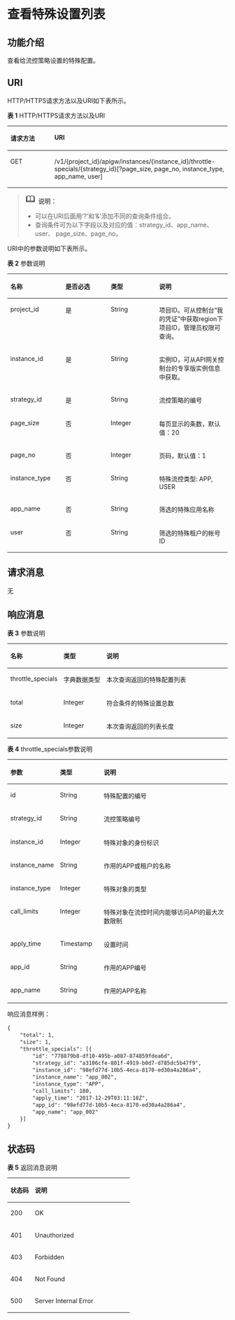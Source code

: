 # 查看特殊设置列表<a name="ZH-CN_TOPIC_0000001081976197"></a>

## 功能介绍<a name="zh-cn_topic_0225568880_section53699803"></a>

查看给流控策略设置的特殊配置。

## URI<a name="zh-cn_topic_0225568880_section13536187"></a>

HTTP/HTTPS请求方法以及URI如下表所示。

**表 1**  HTTP/HTTPS请求方法以及URI

<a name="zh-cn_topic_0225568880_table40932678"></a>
<table><thead align="left"><tr id="zh-cn_topic_0225568880_row32630007"><th class="cellrowborder" valign="top" width="20%" id="mcps1.2.3.1.1"><p id="zh-cn_topic_0225568880_p25784877"><a name="zh-cn_topic_0225568880_p25784877"></a><a name="zh-cn_topic_0225568880_p25784877"></a>请求方法</p>
</th>
<th class="cellrowborder" valign="top" width="80%" id="mcps1.2.3.1.2"><p id="zh-cn_topic_0225568880_p8200292"><a name="zh-cn_topic_0225568880_p8200292"></a><a name="zh-cn_topic_0225568880_p8200292"></a>URI</p>
</th>
</tr>
</thead>
<tbody><tr id="zh-cn_topic_0225568880_row60243907"><td class="cellrowborder" valign="top" width="20%" headers="mcps1.2.3.1.1 "><p id="zh-cn_topic_0225568880_p47918323"><a name="zh-cn_topic_0225568880_p47918323"></a><a name="zh-cn_topic_0225568880_p47918323"></a>GET</p>
</td>
<td class="cellrowborder" valign="top" width="80%" headers="mcps1.2.3.1.2 "><p id="zh-cn_topic_0225568880_p56178972"><a name="zh-cn_topic_0225568880_p56178972"></a><a name="zh-cn_topic_0225568880_p56178972"></a>/v1/{project_id}/apigw/instances/{instance_id}/throttle-specials/{strategy_id}[?page_size, page_no, instance_type, app_name, user]</p>
</td>
</tr>
</tbody>
</table>

>![](public_sys-resources/icon-note.gif) **说明：** 
>-   可以在URI后面用‘?’和‘&’添加不同的查询条件组合。
>-   查询条件可为以下字段以及对应的值：strategy\_id、app\_name、user、 page\_size、page\_no。

URI中的参数说明如下表所示。

**表 2**  参数说明

<a name="zh-cn_topic_0225568880_table53867817"></a>
<table><thead align="left"><tr id="zh-cn_topic_0225568880_row12559801"><th class="cellrowborder" valign="top" width="25%" id="mcps1.2.5.1.1"><p id="zh-cn_topic_0225568880_p10710956"><a name="zh-cn_topic_0225568880_p10710956"></a><a name="zh-cn_topic_0225568880_p10710956"></a>名称</p>
</th>
<th class="cellrowborder" valign="top" width="20.549999999999997%" id="mcps1.2.5.1.2"><p id="zh-cn_topic_0225568880_p62281116"><a name="zh-cn_topic_0225568880_p62281116"></a><a name="zh-cn_topic_0225568880_p62281116"></a>是否必选</p>
</th>
<th class="cellrowborder" valign="top" width="21.98%" id="mcps1.2.5.1.3"><p id="zh-cn_topic_0225568880_p11605616"><a name="zh-cn_topic_0225568880_p11605616"></a><a name="zh-cn_topic_0225568880_p11605616"></a>类型</p>
</th>
<th class="cellrowborder" valign="top" width="32.47%" id="mcps1.2.5.1.4"><p id="zh-cn_topic_0225568880_p530833"><a name="zh-cn_topic_0225568880_p530833"></a><a name="zh-cn_topic_0225568880_p530833"></a>说明</p>
</th>
</tr>
</thead>
<tbody><tr id="zh-cn_topic_0225568880_row171520509178"><td class="cellrowborder" valign="top" width="25%" headers="mcps1.2.5.1.1 "><p id="zh-cn_topic_0225568880_p55878963"><a name="zh-cn_topic_0225568880_p55878963"></a><a name="zh-cn_topic_0225568880_p55878963"></a>project_id</p>
</td>
<td class="cellrowborder" valign="top" width="20.549999999999997%" headers="mcps1.2.5.1.2 "><p id="zh-cn_topic_0225568880_p29902160"><a name="zh-cn_topic_0225568880_p29902160"></a><a name="zh-cn_topic_0225568880_p29902160"></a>是</p>
</td>
<td class="cellrowborder" valign="top" width="21.98%" headers="mcps1.2.5.1.3 "><p id="zh-cn_topic_0225568880_p6155914"><a name="zh-cn_topic_0225568880_p6155914"></a><a name="zh-cn_topic_0225568880_p6155914"></a>String</p>
</td>
<td class="cellrowborder" valign="top" width="32.47%" headers="mcps1.2.5.1.4 "><p id="zh-cn_topic_0225568880_p28867016"><a name="zh-cn_topic_0225568880_p28867016"></a><a name="zh-cn_topic_0225568880_p28867016"></a>项目ID。可从控制台“我的凭证”中获取region下项目ID，管理员权限可查询。</p>
</td>
</tr>
<tr id="zh-cn_topic_0225568880_row36407497172"><td class="cellrowborder" valign="top" width="25%" headers="mcps1.2.5.1.1 "><p id="zh-cn_topic_0225568880_p1780913159538"><a name="zh-cn_topic_0225568880_p1780913159538"></a><a name="zh-cn_topic_0225568880_p1780913159538"></a>instance_id</p>
</td>
<td class="cellrowborder" valign="top" width="20.549999999999997%" headers="mcps1.2.5.1.2 "><p id="zh-cn_topic_0225568880_p9809215115310"><a name="zh-cn_topic_0225568880_p9809215115310"></a><a name="zh-cn_topic_0225568880_p9809215115310"></a>是</p>
</td>
<td class="cellrowborder" valign="top" width="21.98%" headers="mcps1.2.5.1.3 "><p id="zh-cn_topic_0225568880_p1280914152538"><a name="zh-cn_topic_0225568880_p1280914152538"></a><a name="zh-cn_topic_0225568880_p1280914152538"></a>String</p>
</td>
<td class="cellrowborder" valign="top" width="32.47%" headers="mcps1.2.5.1.4 "><p id="zh-cn_topic_0225568880_p1880914157537"><a name="zh-cn_topic_0225568880_p1880914157537"></a><a name="zh-cn_topic_0225568880_p1880914157537"></a>实例ID，可从API网关控制台的专享版实例信息中获取。</p>
</td>
</tr>
<tr id="zh-cn_topic_0225568880_row42997478"><td class="cellrowborder" valign="top" width="25%" headers="mcps1.2.5.1.1 "><p id="zh-cn_topic_0225568880_p60243671"><a name="zh-cn_topic_0225568880_p60243671"></a><a name="zh-cn_topic_0225568880_p60243671"></a>strategy_id</p>
</td>
<td class="cellrowborder" valign="top" width="20.549999999999997%" headers="mcps1.2.5.1.2 "><p id="zh-cn_topic_0225568880_p47899214"><a name="zh-cn_topic_0225568880_p47899214"></a><a name="zh-cn_topic_0225568880_p47899214"></a>是</p>
</td>
<td class="cellrowborder" valign="top" width="21.98%" headers="mcps1.2.5.1.3 "><p id="zh-cn_topic_0225568880_p54631088"><a name="zh-cn_topic_0225568880_p54631088"></a><a name="zh-cn_topic_0225568880_p54631088"></a>String</p>
</td>
<td class="cellrowborder" valign="top" width="32.47%" headers="mcps1.2.5.1.4 "><p id="zh-cn_topic_0225568880_p63042023"><a name="zh-cn_topic_0225568880_p63042023"></a><a name="zh-cn_topic_0225568880_p63042023"></a>流控策略的编号</p>
</td>
</tr>
<tr id="zh-cn_topic_0225568880_row30507302"><td class="cellrowborder" valign="top" width="25%" headers="mcps1.2.5.1.1 "><p id="zh-cn_topic_0225568880_p55172407"><a name="zh-cn_topic_0225568880_p55172407"></a><a name="zh-cn_topic_0225568880_p55172407"></a>page_size</p>
</td>
<td class="cellrowborder" valign="top" width="20.549999999999997%" headers="mcps1.2.5.1.2 "><p id="zh-cn_topic_0225568880_p39779984"><a name="zh-cn_topic_0225568880_p39779984"></a><a name="zh-cn_topic_0225568880_p39779984"></a>否</p>
</td>
<td class="cellrowborder" valign="top" width="21.98%" headers="mcps1.2.5.1.3 "><p id="zh-cn_topic_0225568880_p953306"><a name="zh-cn_topic_0225568880_p953306"></a><a name="zh-cn_topic_0225568880_p953306"></a>Integer</p>
</td>
<td class="cellrowborder" valign="top" width="32.47%" headers="mcps1.2.5.1.4 "><p id="zh-cn_topic_0225568880_p10108989"><a name="zh-cn_topic_0225568880_p10108989"></a><a name="zh-cn_topic_0225568880_p10108989"></a>每页显示的条数，默认值：20</p>
</td>
</tr>
<tr id="zh-cn_topic_0225568880_row23872039"><td class="cellrowborder" valign="top" width="25%" headers="mcps1.2.5.1.1 "><p id="zh-cn_topic_0225568880_p54586977"><a name="zh-cn_topic_0225568880_p54586977"></a><a name="zh-cn_topic_0225568880_p54586977"></a>page_no</p>
</td>
<td class="cellrowborder" valign="top" width="20.549999999999997%" headers="mcps1.2.5.1.2 "><p id="zh-cn_topic_0225568880_p59468999"><a name="zh-cn_topic_0225568880_p59468999"></a><a name="zh-cn_topic_0225568880_p59468999"></a>否</p>
</td>
<td class="cellrowborder" valign="top" width="21.98%" headers="mcps1.2.5.1.3 "><p id="zh-cn_topic_0225568880_p52259651"><a name="zh-cn_topic_0225568880_p52259651"></a><a name="zh-cn_topic_0225568880_p52259651"></a>Integer</p>
</td>
<td class="cellrowborder" valign="top" width="32.47%" headers="mcps1.2.5.1.4 "><p id="zh-cn_topic_0225568880_p5173306"><a name="zh-cn_topic_0225568880_p5173306"></a><a name="zh-cn_topic_0225568880_p5173306"></a>页码，默认值：1</p>
</td>
</tr>
<tr id="zh-cn_topic_0225568880_row15125101515175"><td class="cellrowborder" valign="top" width="25%" headers="mcps1.2.5.1.1 "><p id="zh-cn_topic_0225568880_p212531571712"><a name="zh-cn_topic_0225568880_p212531571712"></a><a name="zh-cn_topic_0225568880_p212531571712"></a>instance_type</p>
</td>
<td class="cellrowborder" valign="top" width="20.549999999999997%" headers="mcps1.2.5.1.2 "><p id="zh-cn_topic_0225568880_p6125131521715"><a name="zh-cn_topic_0225568880_p6125131521715"></a><a name="zh-cn_topic_0225568880_p6125131521715"></a>否</p>
</td>
<td class="cellrowborder" valign="top" width="21.98%" headers="mcps1.2.5.1.3 "><p id="zh-cn_topic_0225568880_p16125915191714"><a name="zh-cn_topic_0225568880_p16125915191714"></a><a name="zh-cn_topic_0225568880_p16125915191714"></a>String</p>
</td>
<td class="cellrowborder" valign="top" width="32.47%" headers="mcps1.2.5.1.4 "><p id="zh-cn_topic_0225568880_p101250157175"><a name="zh-cn_topic_0225568880_p101250157175"></a><a name="zh-cn_topic_0225568880_p101250157175"></a>特殊流控类型:  APP, USER</p>
</td>
</tr>
<tr id="zh-cn_topic_0225568880_row410983481718"><td class="cellrowborder" valign="top" width="25%" headers="mcps1.2.5.1.1 "><p id="zh-cn_topic_0225568880_p181091834121710"><a name="zh-cn_topic_0225568880_p181091834121710"></a><a name="zh-cn_topic_0225568880_p181091834121710"></a>app_name</p>
</td>
<td class="cellrowborder" valign="top" width="20.549999999999997%" headers="mcps1.2.5.1.2 "><p id="zh-cn_topic_0225568880_p12109133417175"><a name="zh-cn_topic_0225568880_p12109133417175"></a><a name="zh-cn_topic_0225568880_p12109133417175"></a>否</p>
</td>
<td class="cellrowborder" valign="top" width="21.98%" headers="mcps1.2.5.1.3 "><p id="zh-cn_topic_0225568880_p6109163471713"><a name="zh-cn_topic_0225568880_p6109163471713"></a><a name="zh-cn_topic_0225568880_p6109163471713"></a>String</p>
</td>
<td class="cellrowborder" valign="top" width="32.47%" headers="mcps1.2.5.1.4 "><p id="zh-cn_topic_0225568880_p1210933412175"><a name="zh-cn_topic_0225568880_p1210933412175"></a><a name="zh-cn_topic_0225568880_p1210933412175"></a>筛选的特殊应用名称</p>
</td>
</tr>
<tr id="zh-cn_topic_0225568880_row1243343015612"><td class="cellrowborder" valign="top" width="25%" headers="mcps1.2.5.1.1 "><p id="zh-cn_topic_0225568880_p343313303568"><a name="zh-cn_topic_0225568880_p343313303568"></a><a name="zh-cn_topic_0225568880_p343313303568"></a>user</p>
</td>
<td class="cellrowborder" valign="top" width="20.549999999999997%" headers="mcps1.2.5.1.2 "><p id="zh-cn_topic_0225568880_p2433103011567"><a name="zh-cn_topic_0225568880_p2433103011567"></a><a name="zh-cn_topic_0225568880_p2433103011567"></a>否</p>
</td>
<td class="cellrowborder" valign="top" width="21.98%" headers="mcps1.2.5.1.3 "><p id="zh-cn_topic_0225568880_p1243319307563"><a name="zh-cn_topic_0225568880_p1243319307563"></a><a name="zh-cn_topic_0225568880_p1243319307563"></a>String</p>
</td>
<td class="cellrowborder" valign="top" width="32.47%" headers="mcps1.2.5.1.4 "><p id="zh-cn_topic_0225568880_p1743383018563"><a name="zh-cn_topic_0225568880_p1743383018563"></a><a name="zh-cn_topic_0225568880_p1743383018563"></a>筛选的特殊租户的帐号ID</p>
</td>
</tr>
</tbody>
</table>

## 请求消息<a name="zh-cn_topic_0225568880_section54716821"></a>

无

## 响应消息<a name="zh-cn_topic_0225568880_section2877544"></a>

**表 3**  参数说明

<a name="zh-cn_topic_0225568880_table25878126"></a>
<table><thead align="left"><tr id="zh-cn_topic_0225568880_row28160051"><th class="cellrowborder" valign="top" width="20%" id="mcps1.2.4.1.1"><p id="zh-cn_topic_0225568880_p66371643"><a name="zh-cn_topic_0225568880_p66371643"></a><a name="zh-cn_topic_0225568880_p66371643"></a>名称</p>
</th>
<th class="cellrowborder" valign="top" width="20%" id="mcps1.2.4.1.2"><p id="zh-cn_topic_0225568880_p7393979"><a name="zh-cn_topic_0225568880_p7393979"></a><a name="zh-cn_topic_0225568880_p7393979"></a>类型</p>
</th>
<th class="cellrowborder" valign="top" width="60%" id="mcps1.2.4.1.3"><p id="zh-cn_topic_0225568880_p62041436"><a name="zh-cn_topic_0225568880_p62041436"></a><a name="zh-cn_topic_0225568880_p62041436"></a>说明</p>
</th>
</tr>
</thead>
<tbody><tr id="zh-cn_topic_0225568880_row59300421"><td class="cellrowborder" valign="top" width="20%" headers="mcps1.2.4.1.1 "><p id="zh-cn_topic_0225568880_p38604831"><a name="zh-cn_topic_0225568880_p38604831"></a><a name="zh-cn_topic_0225568880_p38604831"></a>throttle_specials</p>
</td>
<td class="cellrowborder" valign="top" width="20%" headers="mcps1.2.4.1.2 "><p id="zh-cn_topic_0225568880_p39983634"><a name="zh-cn_topic_0225568880_p39983634"></a><a name="zh-cn_topic_0225568880_p39983634"></a>字典数据类型</p>
</td>
<td class="cellrowborder" valign="top" width="60%" headers="mcps1.2.4.1.3 "><p id="zh-cn_topic_0225568880_p17448901"><a name="zh-cn_topic_0225568880_p17448901"></a><a name="zh-cn_topic_0225568880_p17448901"></a>本次查询返回的特殊配置列表</p>
</td>
</tr>
<tr id="zh-cn_topic_0225568880_row22822382"><td class="cellrowborder" valign="top" width="20%" headers="mcps1.2.4.1.1 "><p id="zh-cn_topic_0225568880_p36673636"><a name="zh-cn_topic_0225568880_p36673636"></a><a name="zh-cn_topic_0225568880_p36673636"></a>total</p>
</td>
<td class="cellrowborder" valign="top" width="20%" headers="mcps1.2.4.1.2 "><p id="zh-cn_topic_0225568880_p17774576"><a name="zh-cn_topic_0225568880_p17774576"></a><a name="zh-cn_topic_0225568880_p17774576"></a>Integer</p>
</td>
<td class="cellrowborder" valign="top" width="60%" headers="mcps1.2.4.1.3 "><p id="zh-cn_topic_0225568880_p30454519"><a name="zh-cn_topic_0225568880_p30454519"></a><a name="zh-cn_topic_0225568880_p30454519"></a>符合条件的特殊设置总数</p>
</td>
</tr>
<tr id="zh-cn_topic_0225568880_row5655221"><td class="cellrowborder" valign="top" width="20%" headers="mcps1.2.4.1.1 "><p id="zh-cn_topic_0225568880_p55419779"><a name="zh-cn_topic_0225568880_p55419779"></a><a name="zh-cn_topic_0225568880_p55419779"></a>size</p>
</td>
<td class="cellrowborder" valign="top" width="20%" headers="mcps1.2.4.1.2 "><p id="zh-cn_topic_0225568880_p59817089"><a name="zh-cn_topic_0225568880_p59817089"></a><a name="zh-cn_topic_0225568880_p59817089"></a>Integer</p>
</td>
<td class="cellrowborder" valign="top" width="60%" headers="mcps1.2.4.1.3 "><p id="zh-cn_topic_0225568880_p13346007"><a name="zh-cn_topic_0225568880_p13346007"></a><a name="zh-cn_topic_0225568880_p13346007"></a>本次查询返回的列表长度</p>
</td>
</tr>
</tbody>
</table>

**表 4**  throttle\_specials参数说明

<a name="zh-cn_topic_0225568880_table53005203"></a>
<table><thead align="left"><tr id="zh-cn_topic_0225568880_row55893062"><th class="cellrowborder" valign="top" width="20%" id="mcps1.2.4.1.1"><p id="zh-cn_topic_0225568880_p31044143"><a name="zh-cn_topic_0225568880_p31044143"></a><a name="zh-cn_topic_0225568880_p31044143"></a>参数</p>
</th>
<th class="cellrowborder" valign="top" width="20%" id="mcps1.2.4.1.2"><p id="zh-cn_topic_0225568880_p31547616"><a name="zh-cn_topic_0225568880_p31547616"></a><a name="zh-cn_topic_0225568880_p31547616"></a>类型</p>
</th>
<th class="cellrowborder" valign="top" width="60%" id="mcps1.2.4.1.3"><p id="zh-cn_topic_0225568880_p5220098"><a name="zh-cn_topic_0225568880_p5220098"></a><a name="zh-cn_topic_0225568880_p5220098"></a>说明</p>
</th>
</tr>
</thead>
<tbody><tr id="zh-cn_topic_0225568880_row20174780"><td class="cellrowborder" valign="top" width="20%" headers="mcps1.2.4.1.1 "><p id="zh-cn_topic_0225568880_p23544503"><a name="zh-cn_topic_0225568880_p23544503"></a><a name="zh-cn_topic_0225568880_p23544503"></a>id</p>
</td>
<td class="cellrowborder" valign="top" width="20%" headers="mcps1.2.4.1.2 "><p id="zh-cn_topic_0225568880_p28056603"><a name="zh-cn_topic_0225568880_p28056603"></a><a name="zh-cn_topic_0225568880_p28056603"></a>String</p>
</td>
<td class="cellrowborder" valign="top" width="60%" headers="mcps1.2.4.1.3 "><p id="zh-cn_topic_0225568880_p57992334"><a name="zh-cn_topic_0225568880_p57992334"></a><a name="zh-cn_topic_0225568880_p57992334"></a>特殊配置的编号</p>
</td>
</tr>
<tr id="zh-cn_topic_0225568880_row52168966"><td class="cellrowborder" valign="top" width="20%" headers="mcps1.2.4.1.1 "><p id="zh-cn_topic_0225568880_p64936726"><a name="zh-cn_topic_0225568880_p64936726"></a><a name="zh-cn_topic_0225568880_p64936726"></a>strategy_id</p>
</td>
<td class="cellrowborder" valign="top" width="20%" headers="mcps1.2.4.1.2 "><p id="zh-cn_topic_0225568880_p25383434"><a name="zh-cn_topic_0225568880_p25383434"></a><a name="zh-cn_topic_0225568880_p25383434"></a>String</p>
</td>
<td class="cellrowborder" valign="top" width="60%" headers="mcps1.2.4.1.3 "><p id="zh-cn_topic_0225568880_p42792267"><a name="zh-cn_topic_0225568880_p42792267"></a><a name="zh-cn_topic_0225568880_p42792267"></a>流控策略编号</p>
</td>
</tr>
<tr id="zh-cn_topic_0225568880_row49586083"><td class="cellrowborder" valign="top" width="20%" headers="mcps1.2.4.1.1 "><p id="zh-cn_topic_0225568880_p57049793"><a name="zh-cn_topic_0225568880_p57049793"></a><a name="zh-cn_topic_0225568880_p57049793"></a>instance_id</p>
</td>
<td class="cellrowborder" valign="top" width="20%" headers="mcps1.2.4.1.2 "><p id="zh-cn_topic_0225568880_p57630560"><a name="zh-cn_topic_0225568880_p57630560"></a><a name="zh-cn_topic_0225568880_p57630560"></a>Integer</p>
</td>
<td class="cellrowborder" valign="top" width="60%" headers="mcps1.2.4.1.3 "><p id="zh-cn_topic_0225568880_p37563816"><a name="zh-cn_topic_0225568880_p37563816"></a><a name="zh-cn_topic_0225568880_p37563816"></a>特殊对象的身份标识</p>
</td>
</tr>
<tr id="zh-cn_topic_0225568880_row768118995716"><td class="cellrowborder" valign="top" width="20%" headers="mcps1.2.4.1.1 "><p id="zh-cn_topic_0225568880_p28677105577"><a name="zh-cn_topic_0225568880_p28677105577"></a><a name="zh-cn_topic_0225568880_p28677105577"></a>instance_name</p>
</td>
<td class="cellrowborder" valign="top" width="20%" headers="mcps1.2.4.1.2 "><p id="zh-cn_topic_0225568880_p88691010165715"><a name="zh-cn_topic_0225568880_p88691010165715"></a><a name="zh-cn_topic_0225568880_p88691010165715"></a>String</p>
</td>
<td class="cellrowborder" valign="top" width="60%" headers="mcps1.2.4.1.3 "><p id="zh-cn_topic_0225568880_p16872191085717"><a name="zh-cn_topic_0225568880_p16872191085717"></a><a name="zh-cn_topic_0225568880_p16872191085717"></a>作用的APP或租户的名称</p>
</td>
</tr>
<tr id="zh-cn_topic_0225568880_row2530026"><td class="cellrowborder" valign="top" width="20%" headers="mcps1.2.4.1.1 "><p id="zh-cn_topic_0225568880_p3605569"><a name="zh-cn_topic_0225568880_p3605569"></a><a name="zh-cn_topic_0225568880_p3605569"></a>instance_type</p>
</td>
<td class="cellrowborder" valign="top" width="20%" headers="mcps1.2.4.1.2 "><p id="zh-cn_topic_0225568880_p23615701"><a name="zh-cn_topic_0225568880_p23615701"></a><a name="zh-cn_topic_0225568880_p23615701"></a>Integer</p>
</td>
<td class="cellrowborder" valign="top" width="60%" headers="mcps1.2.4.1.3 "><p id="zh-cn_topic_0225568880_p33823629"><a name="zh-cn_topic_0225568880_p33823629"></a><a name="zh-cn_topic_0225568880_p33823629"></a>特殊对象的类型</p>
</td>
</tr>
<tr id="zh-cn_topic_0225568880_row35977210"><td class="cellrowborder" valign="top" width="20%" headers="mcps1.2.4.1.1 "><p id="zh-cn_topic_0225568880_p28472932"><a name="zh-cn_topic_0225568880_p28472932"></a><a name="zh-cn_topic_0225568880_p28472932"></a>call_limits</p>
</td>
<td class="cellrowborder" valign="top" width="20%" headers="mcps1.2.4.1.2 "><p id="zh-cn_topic_0225568880_p24606183"><a name="zh-cn_topic_0225568880_p24606183"></a><a name="zh-cn_topic_0225568880_p24606183"></a>Integer</p>
</td>
<td class="cellrowborder" valign="top" width="60%" headers="mcps1.2.4.1.3 "><p id="zh-cn_topic_0225568880_p46943786"><a name="zh-cn_topic_0225568880_p46943786"></a><a name="zh-cn_topic_0225568880_p46943786"></a>特殊对象在流控时间内能够访问API的最大次数限制</p>
</td>
</tr>
<tr id="zh-cn_topic_0225568880_row19840891"><td class="cellrowborder" valign="top" width="20%" headers="mcps1.2.4.1.1 "><p id="zh-cn_topic_0225568880_p63608321"><a name="zh-cn_topic_0225568880_p63608321"></a><a name="zh-cn_topic_0225568880_p63608321"></a>apply_time</p>
</td>
<td class="cellrowborder" valign="top" width="20%" headers="mcps1.2.4.1.2 "><p id="zh-cn_topic_0225568880_p52000413"><a name="zh-cn_topic_0225568880_p52000413"></a><a name="zh-cn_topic_0225568880_p52000413"></a>Timestamp</p>
</td>
<td class="cellrowborder" valign="top" width="60%" headers="mcps1.2.4.1.3 "><p id="zh-cn_topic_0225568880_p51283892"><a name="zh-cn_topic_0225568880_p51283892"></a><a name="zh-cn_topic_0225568880_p51283892"></a>设置时间</p>
</td>
</tr>
<tr id="zh-cn_topic_0225568880_row17977161825718"><td class="cellrowborder" valign="top" width="20%" headers="mcps1.2.4.1.1 "><p id="zh-cn_topic_0225568880_p166372135718"><a name="zh-cn_topic_0225568880_p166372135718"></a><a name="zh-cn_topic_0225568880_p166372135718"></a>app_id</p>
</td>
<td class="cellrowborder" valign="top" width="20%" headers="mcps1.2.4.1.2 "><p id="zh-cn_topic_0225568880_p865122175719"><a name="zh-cn_topic_0225568880_p865122175719"></a><a name="zh-cn_topic_0225568880_p865122175719"></a>String</p>
</td>
<td class="cellrowborder" valign="top" width="60%" headers="mcps1.2.4.1.3 "><p id="zh-cn_topic_0225568880_p266192165714"><a name="zh-cn_topic_0225568880_p266192165714"></a><a name="zh-cn_topic_0225568880_p266192165714"></a>作用的APP编号</p>
</td>
</tr>
<tr id="zh-cn_topic_0225568880_row58901850"><td class="cellrowborder" valign="top" width="20%" headers="mcps1.2.4.1.1 "><p id="zh-cn_topic_0225568880_p6320568"><a name="zh-cn_topic_0225568880_p6320568"></a><a name="zh-cn_topic_0225568880_p6320568"></a>app_name</p>
</td>
<td class="cellrowborder" valign="top" width="20%" headers="mcps1.2.4.1.2 "><p id="zh-cn_topic_0225568880_p42203974"><a name="zh-cn_topic_0225568880_p42203974"></a><a name="zh-cn_topic_0225568880_p42203974"></a>String</p>
</td>
<td class="cellrowborder" valign="top" width="60%" headers="mcps1.2.4.1.3 "><p id="zh-cn_topic_0225568880_p63078700"><a name="zh-cn_topic_0225568880_p63078700"></a><a name="zh-cn_topic_0225568880_p63078700"></a>作用的APP名称</p>
</td>
</tr>
</tbody>
</table>

响应消息样例：

```
{
	"total": 1,
	"size": 1,
	"throttle_specials": [{
		"id": "778879b8-df10-495b-a087-874859fdea6d",
		"strategy_id": "a3106cfe-801f-4919-b0d7-d785dc5b47f9",
		"instance_id": "98efd77d-10b5-4eca-8170-ed30a4a286a4",
		"instance_name": "app_002",
		"instance_type": "APP",
		"call_limits": 180,
		"apply_time": "2017-12-29T03:11:18Z",
		"app_id": "98efd77d-10b5-4eca-8170-ed30a4a286a4",
		"app_name": "app_002"
	}]
}
```

## 状态码<a name="zh-cn_topic_0225568880_section22689348"></a>

**表 5**  返回消息说明

<a name="zh-cn_topic_0225568880_table52089279"></a>
<table><thead align="left"><tr id="zh-cn_topic_0225568880_row19305289"><th class="cellrowborder" valign="top" width="20%" id="mcps1.2.3.1.1"><p id="zh-cn_topic_0225568880_p20224568"><a name="zh-cn_topic_0225568880_p20224568"></a><a name="zh-cn_topic_0225568880_p20224568"></a>状态码</p>
</th>
<th class="cellrowborder" valign="top" width="80%" id="mcps1.2.3.1.2"><p id="zh-cn_topic_0225568880_p27577336"><a name="zh-cn_topic_0225568880_p27577336"></a><a name="zh-cn_topic_0225568880_p27577336"></a>说明</p>
</th>
</tr>
</thead>
<tbody><tr id="zh-cn_topic_0225568880_row19171761"><td class="cellrowborder" valign="top" width="20%" headers="mcps1.2.3.1.1 "><p id="zh-cn_topic_0225568880_p9408778"><a name="zh-cn_topic_0225568880_p9408778"></a><a name="zh-cn_topic_0225568880_p9408778"></a>200</p>
</td>
<td class="cellrowborder" valign="top" width="80%" headers="mcps1.2.3.1.2 "><p id="zh-cn_topic_0225568880_p23913515"><a name="zh-cn_topic_0225568880_p23913515"></a><a name="zh-cn_topic_0225568880_p23913515"></a>OK</p>
</td>
</tr>
<tr id="zh-cn_topic_0225568880_row13895046"><td class="cellrowborder" valign="top" width="20%" headers="mcps1.2.3.1.1 "><p id="zh-cn_topic_0225568880_p51756967"><a name="zh-cn_topic_0225568880_p51756967"></a><a name="zh-cn_topic_0225568880_p51756967"></a>401</p>
</td>
<td class="cellrowborder" valign="top" width="80%" headers="mcps1.2.3.1.2 "><p id="zh-cn_topic_0225568880_p31564837"><a name="zh-cn_topic_0225568880_p31564837"></a><a name="zh-cn_topic_0225568880_p31564837"></a>Unauthorized</p>
</td>
</tr>
<tr id="zh-cn_topic_0225568880_row15648082"><td class="cellrowborder" valign="top" width="20%" headers="mcps1.2.3.1.1 "><p id="zh-cn_topic_0225568880_p59535142"><a name="zh-cn_topic_0225568880_p59535142"></a><a name="zh-cn_topic_0225568880_p59535142"></a>403</p>
</td>
<td class="cellrowborder" valign="top" width="80%" headers="mcps1.2.3.1.2 "><p id="zh-cn_topic_0225568880_p57617161"><a name="zh-cn_topic_0225568880_p57617161"></a><a name="zh-cn_topic_0225568880_p57617161"></a>Forbidden</p>
</td>
</tr>
<tr id="zh-cn_topic_0225568880_row48792409"><td class="cellrowborder" valign="top" width="20%" headers="mcps1.2.3.1.1 "><p id="zh-cn_topic_0225568880_p59871065"><a name="zh-cn_topic_0225568880_p59871065"></a><a name="zh-cn_topic_0225568880_p59871065"></a>404</p>
</td>
<td class="cellrowborder" valign="top" width="80%" headers="mcps1.2.3.1.2 "><p id="zh-cn_topic_0225568880_p17718077"><a name="zh-cn_topic_0225568880_p17718077"></a><a name="zh-cn_topic_0225568880_p17718077"></a>Not Found</p>
</td>
</tr>
<tr id="zh-cn_topic_0225568880_row440216351571"><td class="cellrowborder" valign="top" width="20%" headers="mcps1.2.3.1.1 "><p id="zh-cn_topic_0225568880_p9402163514714"><a name="zh-cn_topic_0225568880_p9402163514714"></a><a name="zh-cn_topic_0225568880_p9402163514714"></a>500</p>
</td>
<td class="cellrowborder" valign="top" width="80%" headers="mcps1.2.3.1.2 "><p id="zh-cn_topic_0225568880_p740212352716"><a name="zh-cn_topic_0225568880_p740212352716"></a><a name="zh-cn_topic_0225568880_p740212352716"></a>Server Internal Error</p>
</td>
</tr>
</tbody>
</table>


